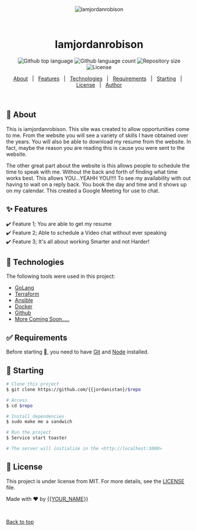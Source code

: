 <div align="center" id="top"> 
  <img src="./.github/app.gif" alt="Iamjordanrobison" />

  &#xa0;

  <!-- <a href="https://iamjordanrobison.netlify.app">Demo</a> -->
</div>

<h1 align="center">Iamjordanrobison</h1>

<p align="center">
  <img alt="Github top language" src="https://img.shields.io/github/languages/top/{{jordanistan}/iamjordanrobison?color=56BEB8">

  <img alt="Github language count" src="https://img.shields.io/github/languages/count/{{jordanistan}/iamjordanrobison?color=56BEB8">

  <img alt="Repository size" src="https://img.shields.io/github/repo-size/{{jordanistan}/iamjordanrobison?color=56BEB8">

  <img alt="License" src="https://img.shields.io/github/license/{{jordanistan}/iamjordanrobison?color=56BEB8">

  <!-- <img alt="Github issues" src="https://img.shields.io/github/issues/{{jordanistan}/iamjordanrobison?color=56BEB8" /> -->

  <!-- <img alt="Github forks" src="https://img.shields.io/github/forks/{{jordanistan}/iamjordanrobison?color=56BEB8" /> -->

  <!-- <img alt="Github stars" src="https://img.shields.io/github/stars/{{jordanistan}/iamjordanrobison?color=56BEB8" /> -->
</p>

<!-- Status -->

<!-- <h4 align="center"> 
	🚧  Iamjordanrobison 🚀 Under construction...  🚧
</h4> 

<hr> -->

<p align="center">
  <a href="#dart-about">About</a> &#xa0; | &#xa0; 
  <a href="#sparkles-features">Features</a> &#xa0; | &#xa0;
  <a href="#rocket-technologies">Technologies</a> &#xa0; | &#xa0;
  <a href="#white_check_mark-requirements">Requirements</a> &#xa0; | &#xa0;
  <a href="#checkered_flag-starting">Starting</a> &#xa0; | &#xa0;
  <a href="#memo-license">License</a> &#xa0; | &#xa0;
  <a href="https://github.com/{{jordanistan}" target="_blank">Author</a>
</p>

<br>

## :dart: About ##

This is iamjordanrobison. This site was created to allow opportunities come to me. From the website you will see a variety of skills I have obtained over the years.
You will also be able to download my resume from the website. In fact, maybe the reason you are reading this is cause you were sent to the website. 

The other great part about the website is this allows people to schedule the time to speak with me. Without the back and forth of finding what time works best. 
This allows YOU...YEAHH YOU!!!! To see my availability with out having to wait on a reply back. You book the day and time and it shows up on my calendar. 
This created a Google Meeting for use to chat.



## :sparkles: Features ##

:heavy_check_mark: Feature 1; You are able to get my resume \
:heavy_check_mark: Feature 2; Able to schedule a Video chat without ever speaking \
:heavy_check_mark: Feature 3; It's all about working Smarter and not Harder!

## :rocket: Technologies ##

The following tools were used in this project:

- [GoLang](https://golang.org/doc/)
- [Terraform](https://www.terraform.io/docs/index.html)
- [Ansible](https://docs.ansible.com/ansible_community.html)
- [Docker](https:docker.io)
- [Github](https://github.com/jordanistan)
- [More Coming Soon.....](https://iamjordanrobison.com/)


## :white_check_mark: Requirements ##

Before starting :checkered_flag:, you need to have [Git](https://git-scm.com) and [Node](https://nodejs.org/en/) installed.

## :checkered_flag: Starting ##

```bash
# Clone this project
$ git clone https://github.com/{{jordanistan}/$repo

# Access
$ cd $repo

# Install dependencies
$ sudo make me a sandwich

# Run the project
$ Service start toaster

# The server will initialize in the <http://localhost:3000>
```

## :memo: License ##

This project is under license from MIT. For more details, see the [LICENSE](LICENSE.md) file.


Made with :heart: by <a href="https://github.com/{{jordanistan}" target="_blank">{{YOUR_NAME}}</a>

&#xa0;

<a href="#top">Back to top</a>
